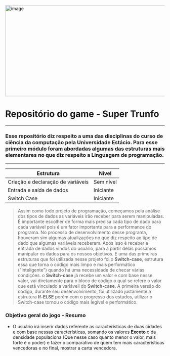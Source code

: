 <img width="539" height="288" alt="image" src="https://github.com/user-attachments/assets/023153d4-25a8-4585-b19a-59d757864252" />

# Repositório do game - Super Trunfo
____________________

### Esse repositório diz respeito a uma das disciplinas do curso de ciência da computação pela Universidade Estácio. Para esse primeiro módulo foram abordadas algumas das estruturas mais elementares no que diz respeito a Linguagem de programação.
____________________

| Estrutura    | Nível |
| -------- | ------- |
| Criação e declaração de variáveis | Sem nível  |
| Entrada e saída de dados  | Iniciante  |
| Switch Case | Iniciante |

> Assim como todo projeto de programação, começamos pela análise dos tipos de dados as variáveis irão receber para serem manipuladas. É importante escolher de forma mais precisa cada tipo de dado para cada variável pois é um fator importante para a performance do programa. No processo de desenvolvimento desse programa, houveram sim algumas atualizações no que diz respeito ao tipo de dado que algumas variáveis receberam. Após isso é receber a entrada de dados vindos do usuário, para a partir delas possamos manipular os dados para os nossos objetivos. E uma das primeiras estruturas que foi utilizada nesse projeto foi o **Switch-case**, estrutura essa que torna o código mais limpo e mais performático ("inteligente") quando há uma necessidade de checar várias condições. o **Switch-case** já recebe um valor e com base nesse valor, vai diretamente para o bloco de código o qual se refere o valor que está vinculado a variáveil do **Switch-case**. A primeira versão do código, durante seu desenvolvimento, foi utilizado justamente a estrutura **If-ELSE** porém com o progresso dos estudos, utilizar o Switch-case tornou o código mais legível e performático.

### Objetivo geral do jogo - Resumo
- O usuário irá inserir dados referente as características de duas cidades e com base nessas características, somando os valores **Exceto** o da densidade populaciona (Que nesse caso quanto menor o valor, mais forte é o poder) e fazer o comparativo de quem tem mais características vencedoras e no final, mostrar a carta vencedora.
